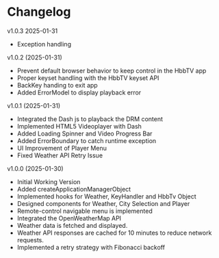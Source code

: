 # Changelog
v1.0.3 2025-01-31
- Exception handling

v1.0.2 (2025-01-31)
- Prevent default browser behavior to keep control in the HbbTV app
- Proper keyset handling with the HbbTV keyset API
- BackKey handing to exit app 
- Added ErrorModel to display playback error

v1.0.1 (2025-01-31)
- Integrated the Dash js to playback the DRM content
- Implemented HTML5 Videoplayer with Dash
- Added Loading Spinner and Video Progress Bar
- Added ErrorBoundary to catch runtime exception
- UI Improvement of Player Menu
- Fixed Weather API Retry Issue

v1.0.0 (2025-01-30)
- Initial Working Version
- Added createApplicationManagerObject
- Implemented hooks for Weather, KeyHandler and HbbTv Object
- Designed components for Weather, City Selection and Player
- Remote-control navigable menu is implemented
- Integrated the OpenWeatherMap API 
- Weather data is fetched and displayed.
- Weather API responses are cached for 10 minutes to reduce network requests. 
- Implemented a retry strategy with Fibonacci backoff 

